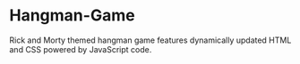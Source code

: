 # Hangman-Game

Rick and Morty themed hangman game features dynamically updated HTML and CSS powered by JavaScript code.
